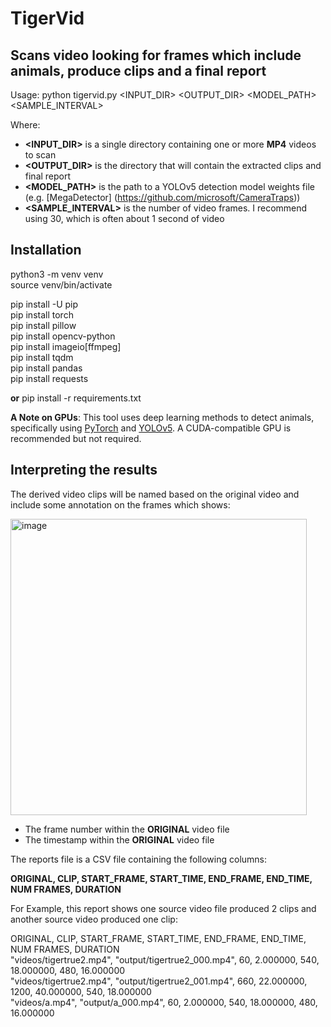 # TigerVid
## Scans video looking for frames which include animals, produce clips and a final report

Usage: python tigervid.py <INPUT_DIR> <OUTPUT_DIR> <MODEL_PATH> <SAMPLE_INTERVAL>

Where:  
  * **<INPUT_DIR>** is a single directory containing one or more **MP4** videos to scan  
  * **<OUTPUT_DIR>** is the directory that will contain the extracted clips and final report  
  * **<MODEL_PATH>** is the path to a YOLOv5 detection model weights file (e.g. [MegaDetector] (https://github.com/microsoft/CameraTraps))
  * **<SAMPLE_INTERVAL>** is the number of video frames.  I recommend using 30, which is often about 1 second of video 

## Installation

python3 -m venv venv  
source venv/bin/activate  
  
pip install -U pip  
pip install torch  
pip install pillow  
pip install opencv-python  
pip install imageio[ffmpeg]  
pip install tqdm  
pip install pandas  
pip install requests  

**or** pip install -r requirements.txt  

**A Note on GPUs**: This tool uses deep learning methods to detect animals, specifically using [PyTorch](https://pytorch.org) and [YOLOv5](https://github.com/ultralytics/yolov5). A CUDA-compatible GPU is recommended but not required.  

## Interpreting the results

The derived video clips will be named based on the original video and include some annotation on the frames which shows:  

<img width="474" alt="image" src="https://github.com/sheneman/tigervid/assets/3028345/3ded327d-6a0e-4b34-9b02-acccb867bf94">  


* The frame number within the **ORIGINAL** video file
* The timestamp within the **ORIGINAL** video file

The reports file is a CSV file containing the following columns:  

**ORIGINAL, CLIP, START_FRAME, START_TIME, END_FRAME, END_TIME, NUM FRAMES, DURATION**  

For Example, this report shows one source video file produced 2 clips and another source video produced one clip:  

ORIGINAL, CLIP, START_FRAME, START_TIME, END_FRAME, END_TIME, NUM FRAMES, DURATION  
"videos/tigertrue2.mp4", "output/tigertrue2_000.mp4", 60, 2.000000, 540, 18.000000, 480, 16.000000  
"videos/tigertrue2.mp4", "output/tigertrue2_001.mp4", 660, 22.000000, 1200, 40.000000, 540, 18.000000  
"videos/a.mp4", "output/a_000.mp4", 60, 2.000000, 540, 18.000000, 480, 16.000000  


